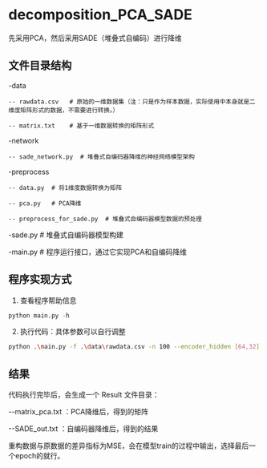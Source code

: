 # decomposition_PCA_SADE
先采用PCA，然后采用SADE（堆叠式自编码）进行降维


## 文件目录结构

-data

    -- rawdata.csv   # 原始的一维数据集（注：只是作为样本数据，实际使用中本身就是二维度矩阵形式的数据，不需要进行转换。）
    
    -- matrix.txt    # 基于一维数据转换的矩阵形式
    
-network

    -- sade_network.py  # 堆叠式自编码器降维的神经网络模型架构

-preprocess

    -- data.py  # 将1维度数据转换为矩阵
    
    -- pca.py   # PCA降维
    
    -- preprocess_for_sade.py  # 堆叠式自编码器模型数据的预处理

-sade.py  # 堆叠式自编码器模型构建

-main.py  # 程序运行接口，通过它实现PCA和自编码降维


## 程序实现方式

1. 查看程序帮助信息

```py
python main.py -h
```

2. 执行代码：具体参数可以自行调整

```sh
python .\main.py -f .\data\rawdata.csv -n 100 --encoder_hidden [64,32] --decoder_hidden [32,64] -e 10 -b 32 --lr 0.01
```

## 结果

代码执行完毕后，会生成一个 Result 文件目录：

--matrix_pca.txt ：PCA降维后，得到的矩阵

--SADE_out.txt ：自编码器降维后，得到的结果

重构数据与原数据的差异指标为MSE，会在模型train的过程中输出，选择最后一个epoch的就行。
